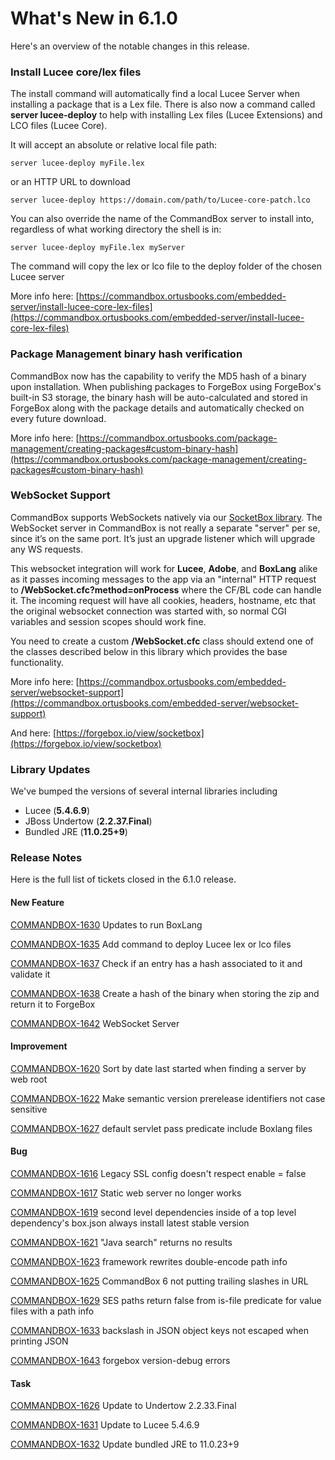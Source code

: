 # What's New in 6.1.0

Here's an overview of the notable changes in this release.

### Install Lucee core/lex files

The install command will automatically find a local Lucee Server when installing a package that is a Lex file.  There is also now a command called **server lucee-deploy** to help with installing Lex files (Lucee Extensions) and LCO files (Lucee Core).

It will accept an absolute or relative local file path:

```
server lucee-deploy myFile.lex
```

or an HTTP URL to download

```
server lucee-deploy https://domain.com/path/to/Lucee-core-patch.lco
```

You can also override the name of the CommandBox server to install into, regardless of what working directory the shell is in:

```
server lucee-deploy myFile.lex myServer
```

The command will copy the lex or lco file to the deploy folder of the chosen Lucee server

More info here: [https://commandbox.ortusbooks.com/embedded-server/install-lucee-core-lex-files](https://commandbox.ortusbooks.com/embedded-server/install-lucee-core-lex-files)

### Package Management binary hash verification

CommandBox now has the capability to verify the MD5 hash of a binary upon installation.  When publishing packages to ForgeBox using ForgeBox's built-in S3 storage, the binary hash will be auto-calculated and stored in ForgeBox along with the package details and automatically checked on every future download. &#x20;

More info here: [https://commandbox.ortusbooks.com/package-management/creating-packages#custom-binary-hash](https://commandbox.ortusbooks.com/package-management/creating-packages#custom-binary-hash)

### WebSocket Support

CommandBox supports WebSockets natively via our [SocketBox library](https://forgebox.io/view/socketbox).  The WebSocket server in CommandBox is not really a separate "server" per se, since it’s on the same port. It’s just an upgrade listener which will upgrade any WS requests.

This websocket integration will work for **Lucee**, **Adobe**, and **BoxLang** alike as it passes incoming messages to the app via an "internal" HTTP request to **/WebSocket.cfc?method=onProcess** where the CF/BL code can handle it. The incoming request will have all cookies, headers, hostname, etc that the original websocket connection was started with, so normal CGI variables and session scopes should work fine.

You need to create a custom **/WebSocket.cfc** class should extend one of the classes described below in this library which provides the base functionality.

More info here: [https://commandbox.ortusbooks.com/embedded-server/websocket-support](https://commandbox.ortusbooks.com/embedded-server/websocket-support)

And here: [https://forgebox.io/view/socketbox](https://forgebox.io/view/socketbox)

### Library Updates

We've bumped the versions of several internal libraries including&#x20;

* Lucee (**5.4.6.9**)
* JBoss Undertow (**2.2.37.Final**)
* Bundled JRE (**11.0.25+9**)

### Release Notes

Here is the full list of tickets closed in the 6.1.0 release.

#### New Feature

[COMMANDBOX-1630](https://ortussolutions.atlassian.net/browse/COMMANDBOX-1630) Updates to run BoxLang

[COMMANDBOX-1635](https://ortussolutions.atlassian.net/browse/COMMANDBOX-1635) Add command to deploy Lucee lex or lco files

[COMMANDBOX-1637](https://ortussolutions.atlassian.net/browse/COMMANDBOX-1637) Check if an entry has a hash associated to it and validate it

[COMMANDBOX-1638](https://ortussolutions.atlassian.net/browse/COMMANDBOX-1638) Create a hash of the binary when storing the zip and return it to ForgeBox

[COMMANDBOX-1642](https://ortussolutions.atlassian.net/browse/COMMANDBOX-1642) WebSocket Server

#### Improvement

[COMMANDBOX-1620](https://ortussolutions.atlassian.net/browse/COMMANDBOX-1620) Sort by date last started when finding a server by web root

[COMMANDBOX-1622](https://ortussolutions.atlassian.net/browse/COMMANDBOX-1622) Make semantic version prerelease identifiers not case sensitive

[COMMANDBOX-1627](https://ortussolutions.atlassian.net/browse/COMMANDBOX-1627) default servlet pass predicate include Boxlang files

#### Bug

[COMMANDBOX-1616](https://ortussolutions.atlassian.net/browse/COMMANDBOX-1616) Legacy SSL config doesn't respect enable = false

[COMMANDBOX-1617](https://ortussolutions.atlassian.net/browse/COMMANDBOX-1617) Static web server no longer works

[COMMANDBOX-1619](https://ortussolutions.atlassian.net/browse/COMMANDBOX-1619) second level dependencies inside of a top level dependency's box.json always install latest stable version

[COMMANDBOX-1621](https://ortussolutions.atlassian.net/browse/COMMANDBOX-1621) "Java search" returns no results

[COMMANDBOX-1623](https://ortussolutions.atlassian.net/browse/COMMANDBOX-1623) framework rewrites double-encode path info

[COMMANDBOX-1625](https://ortussolutions.atlassian.net/browse/COMMANDBOX-1625) CommandBox 6 not putting trailing slashes in URL

[COMMANDBOX-1629](https://ortussolutions.atlassian.net/browse/COMMANDBOX-1629) SES paths return false from is-file predicate for value files with a path info

[COMMANDBOX-1633](https://ortussolutions.atlassian.net/browse/COMMANDBOX-1633) backslash in JSON object keys not escaped when printing JSON

[COMMANDBOX-1643](https://ortussolutions.atlassian.net/browse/COMMANDBOX-1643) forgebox version-debug errors

#### Task

[COMMANDBOX-1626](https://ortussolutions.atlassian.net/browse/COMMANDBOX-1626) Update to Undertow 2.2.33.Final

[COMMANDBOX-1631](https://ortussolutions.atlassian.net/browse/COMMANDBOX-1631) Update to Lucee 5.4.6.9

[COMMANDBOX-1632](https://ortussolutions.atlassian.net/browse/COMMANDBOX-1632) Update bundled JRE to 11.0.23+9
